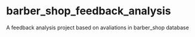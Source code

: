 # barber_shop_feedback_analysis
A feedback analysis project based on avaliations in barber_shop database
